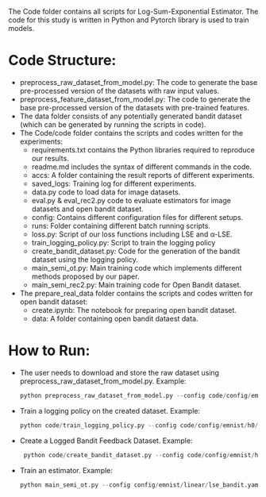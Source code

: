 The Code folder contains all scripts for Log-Sum-Exponential Estimator. The code for this study is written in Python and Pytorch library is used to train models.

# Code Structure:

* preprocess_raw_dataset_from_model.py: The code to generate the base pre-processed version of the datasets with raw input values.
* preprocess_feature_dataset_from_model.py: The code to generate the base pre-processed version of the datasets with pre-trained features.
* The data folder consists of any potentially generated bandit dataset (which can be generated by running the scripts in code).
* The Code/code folder contains the scripts and codes written for the experiments:
    * requirements.txt contains the Python libraries required to reproduce our results.
    * readme.md includes the syntax of different commands in the code.
    * accs: A folder containing the result reports of different experiments.
    * saved_logs: Training log for different experiments.
    * data.py code to load data for image datasets.
    * eval.py & eval_rec2.py code to evaluate estimators for image datasets and open bandit dataset.
    * config: Contains different configuration files for different setups.
    * runs: Folder containing different batch running scripts.
    * loss.py: Script of our loss functions including LSE and α-LSE.
    * train_logging_policy.py: Script to train the logging policy
    * create_bandit_dataset.py: Code for the generation of the bandit dataset using the logging policy.
    * main_semi_ot.py: Main training code which implements different methods proposed by our paper.
    * main_semi_rec2.py: Main training code for Open Bandit dataset.
* The prepare_real_data folder contains the scripts and codes written for open bandit dataset:
    * create.ipynb: The notebook for preparing open bandit dataset.
    * data: A folder containing open bandit dataest data.
 
# How to Run:
* The user needs to download and store the raw dataset using preprocess_raw_dataset_from_model.py. Example:
  ```python
  python preprocess_raw_dataset_from_model.py --config code/config/emnist/h0/linear.yaml --device cuda:0 --tau 1.0 --ul 0 --dataset emnist
  ```
* Train a logging policy on the created dataset. Example:
  ```python
  python code/train_logging_policy.py --config code/config/emnist/h0/linear.yaml --device cuda:0 --tau 1.0 --dataset emnist --linear --raw_image

  ```
* Create a Logged Bandit Feedback Dataset. Example:
  ```python
   python code/create_bandit_dataset.py --config code/config/emnist/h0/linear.yaml --device cuda:0 --linear --tau 1.0 --ul 0 --dataset emnist --raw_image
  ```
* Train an estimator. Example:
  ```python
  python main_semi_ot.py --config config/emnist/linear/lse_bandit.yaml --tau 1.0 --ul 0 --device cuda:0 --raw_image --linear
  ```
